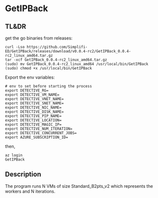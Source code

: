 # GetIPBack


## TL&DR

get the go binaries from releases:

```shell
curl -Lso https://github.com/Simplifi-ED/GetIPBack/releases/download/v0.0.4-rc2/GetIPBack_0.0.4-rc2_linux_amd64.tar.gz
tar -xcf GetIPBack_0.0.4-rc2_linux_amd64.tar.gz
(sudo) mv GetIPBack_0.0.4-rc2_linux_amd64 /usr/local/bin/GetIPBack
(sudo) chmod +x /usr/local/bin/GetIPBack
```

Export the env variables:

```
# env to set before starting the process
export DETECTIVE_RG=
export DETECTIVE_VM_NAME=
export DETECTIVE_VNET_NAME=
export DETECTIVE_SNET_NAME=
export DETECTIVE_NIC_NAME=
export DETECTIVE_DISK_NAME=
export DETECTIVE_PIP_NAME=
export DETECTIVE_LOCATION=
export DETECTIVE_MAGIC_IP=
export DETECTIVE_NUM_ITERATION=
export DETECTIVE_CONCURRENT_JOBS=
export AZURE_SUBSCRIPTION_ID=
```

then, 

```shell
az login
GetIPBack
```

## Description
The program runs N VMs of size Standard_B2pts_v2 which represents the workers and N iterations.
